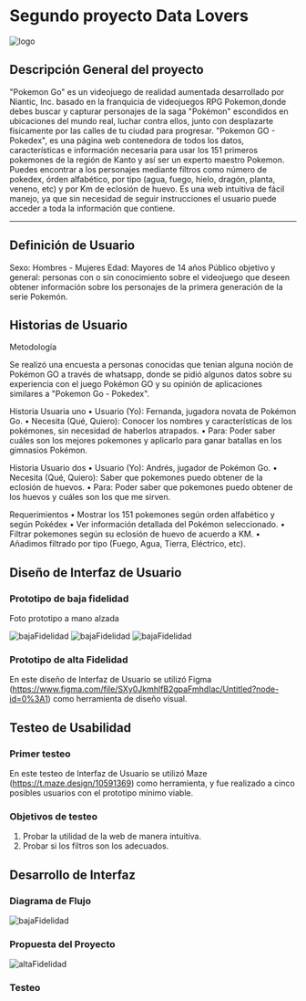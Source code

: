 # Segundo proyecto Data Lovers

![logo](https://www.stickpng.com/es/img/iconos-logotipos-emojis/companias-technologicas/logo-pokemon-go)

## Descripción General del proyecto

"Pokemon Go" es un videojuego de realidad aumentada desarrollado por Niantic, Inc. basado en la franquicia de videojuegos RPG Pokemon,donde debes buscar y capturar personajes de la saga "Pokémon" escondidos en ubicaciones del mundo real, luchar contra ellos, junto con desplazarte físicamente por las calles de tu ciudad para progresar.
"Pokemon GO - Pokedex", es una página web contenedora de todos los datos, características e información necesaria para usar los 151 primeros pokemones de la región de Kanto y así ser un experto maestro Pokemon. Puedes encontrar a los personajes mediante filtros como número de pokedex, órden alfabético, por tipo (agua, fuego, hielo, dragón, planta, veneno, etc) y por Km de eclosión de huevo. Es una web intuitiva de fácil manejo, ya que sin necesidad de seguir instrucciones el usuario puede acceder a toda la información que contiene.

***

## Definición de Usuario

Sexo: Hombres - Mujeres
Edad: Mayores de 14 años
Público objetivo y general: personas con o sin conocimiento sobre el videojuego que deseen obtener información sobre los personajes de la primera generación de la serie Pokemón.

## Historias de Usuario

Metodología

Se realizó una encuesta a personas conocidas que tenian alguna noción de Pokémon GO a través de whatsapp, donde se pidió algunos datos sobre su experiencia con el juego Pokémon GO y su opinión de aplicaciones similares a "Pokemon Go - Pokedex". 

Historia Usuaria uno
•	Usuario (Yo): Fernanda, jugadora novata de Pokémon Go.
•	Necesita (Qué, Quiero): Conocer los nombres y características de los pokémones, sin necesidad de haberlos atrapados.
•	Para: Poder saber cuáles son los mejores pokemones y aplicarlo para ganar batallas en los gimnasios Pokémon.

Historia Usuario dos
•	Usuario (Yo): Andrés, jugador de Pokémon Go.
•	Necesita (Qué, Quiero): Saber que pokemones puedo obtener de la eclosión de huevos.
•	Para: Poder saber que pokemones puedo obtener de los huevos y cuáles son los que me sirven.

Requerimientos
•	Mostrar los 151 pokemones  según orden alfabético y según Pokédex
•	Ver información detallada del Pokémon seleccionado.
•	Filtrar pokemones según su eclosión de huevo de acuerdo a KM.
•	Añadimos filtrado por tipo (Fuego, Agua, Tierra, Eléctrico, etc).

## Diseño de Interfaz de Usuario

### Prototipo de baja fidelidad

Foto prototipo a mano alzada
 
 ![bajaFidelidad](/img/interfaz1.png)
 ![bajaFidelidad](/img/interfaz2.png)
 ![bajaFidelidad](/img/interfaz3.png)

### Prototipo de alta Fidelidad

En este diseño de Interfaz de Usuario se utilizó Figma (https://www.figma.com/file/SXy0JkmhlfB2gpaFmhdIac/Untitled?node-id=0%3A1) como herramienta de diseño visual.

## Testeo de Usabilidad

### Primer testeo

En este testeo de Interfaz de Usuario se utilizó Maze (https://t.maze.design/10591369) como herramienta, y fue realizado a cinco posibles usuarios con el prototipo mínimo viable.

### Objetivos de testeo

1.	Probar la utilidad de la web de manera intuitiva.
2.	Probar si los filtros son los adecuados.

## Desarrollo de Interfaz

### Diagrama de Flujo

![bajaFidelidad](/img/flujo.png)

### Propuesta del Proyecto

![altaFidelidad](/img/propuesta.png)

### Testeo



